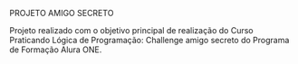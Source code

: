 PROJETO AMIGO SECRETO

Projeto realizado com o objetivo principal de realização do Curso Praticando Lógica de Programação: Challenge amigo secreto do Programa de Formação Alura ONE.
